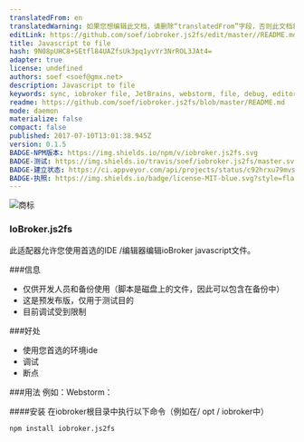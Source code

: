 ```yaml
---
translatedFrom: en
translatedWarning: 如果您想编辑此文档，请删除“translatedFrom”字段，否则此文档将再次自动翻译
editLink: https://github.com/soef/iobroker.js2fs/edit/master//README.md
title: Javascript to file
hash: 9N08pUHC8+SEtfl84UAZfsUk3pq1yvYr3NrROL3JAt4=
adapter: true
license: undefined
authors: soef <soef@gmx.net>
description: Javascript to file
keywords: sync, iobroker file, JetBrains, webstorm, file, debug, editor, ide
readme: https://github.com/soef/iobroker.js2fs/blob/master/README.md
mode: daemon
materialize: false
compact: false
published: 2017-07-10T13:01:38.945Z
version: 0.1.5
BADGE-NPM版本: https://img.shields.io/npm/v/iobroker.js2fs.svg
BADGE-测试: https://img.shields.io/travis/soef/iobroker.js2fs/master.svg
BADGE-建立状态: https://ci.appveyor.com/api/projects/status/c92hrxu79mvs1qxo?svg=true
BADGE-执照: https://img.shields.io/badge/license-MIT-blue.svg?style=flat
---
```

![商标](zh-cn/adapterref/iobroker.js2fs/../../../en/adapterref/iobroker.js2fs/admin/js2fs.png)


### IoBroker.js2fs
此适配器允许您使用首选的IDE /编辑器编辑ioBroker javascript文件。

###信息
 - 仅供开发人员和备份使用（脚本是磁盘上的文件，因此可以包含在备份中）
 - 这是预发布版，仅用于测试目的
 - 目前调试受到限制

###好处
 - 使用您首选的环境ide
 - 调试
 - 断点

###用法
例如：Webstorm：

####安装
在iobroker根目录中执行以下命令（例如在/ opt / iobroker中）

```
npm install iobroker.js2fs
```
